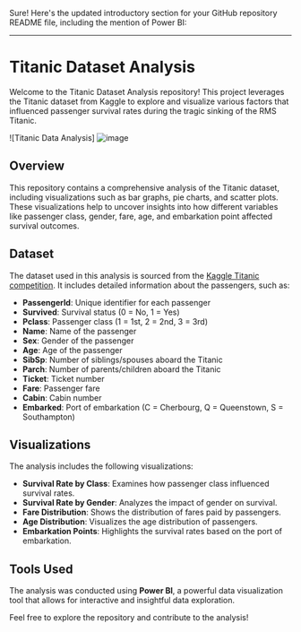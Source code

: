 Sure! Here's the updated introductory section for your GitHub repository README file, including the mention of Power BI:

---

# Titanic Dataset Analysis

Welcome to the Titanic Dataset Analysis repository! This project leverages the Titanic dataset from Kaggle to explore and visualize various factors that influenced passenger survival rates during the tragic sinking of the RMS Titanic.

![Titanic Data Analysis]
![image](https://github.com/user-attachments/assets/10023b19-1868-4972-903a-e95cce9dc77a)


## Overview

This repository contains a comprehensive analysis of the Titanic dataset, including visualizations such as bar graphs, pie charts, and scatter plots. These visualizations help to uncover insights into how different variables like passenger class, gender, fare, age, and embarkation point affected survival outcomes.

## Dataset

The dataset used in this analysis is sourced from the [Kaggle Titanic competition](https://www.kaggle.com/c/titanic/data). It includes detailed information about the passengers, such as:

- **PassengerId**: Unique identifier for each passenger
- **Survived**: Survival status (0 = No, 1 = Yes)
- **Pclass**: Passenger class (1 = 1st, 2 = 2nd, 3 = 3rd)
- **Name**: Name of the passenger
- **Sex**: Gender of the passenger
- **Age**: Age of the passenger
- **SibSp**: Number of siblings/spouses aboard the Titanic
- **Parch**: Number of parents/children aboard the Titanic
- **Ticket**: Ticket number
- **Fare**: Passenger fare
- **Cabin**: Cabin number
- **Embarked**: Port of embarkation (C = Cherbourg, Q = Queenstown, S = Southampton)

## Visualizations

The analysis includes the following visualizations:

- **Survival Rate by Class**: Examines how passenger class influenced survival rates.
- **Survival Rate by Gender**: Analyzes the impact of gender on survival.
- **Fare Distribution**: Shows the distribution of fares paid by passengers.
- **Age Distribution**: Visualizes the age distribution of passengers.
- **Embarkation Points**: Highlights the survival rates based on the port of embarkation.

## Tools Used

The analysis was conducted using **Power BI**, a powerful data visualization tool that allows for interactive and insightful data exploration.

Feel free to explore the repository and contribute to the analysis!

